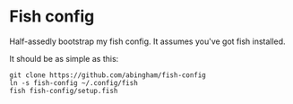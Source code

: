 # Fish config

Half-assedly bootstrap my fish config. It assumes you've got fish installed.

It should be as simple as this:
```
git clone https://github.com/abingham/fish-config
ln -s fish-config ~/.config/fish
fish fish-config/setup.fish
```
